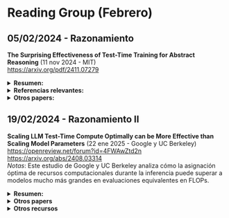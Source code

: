 # Reading Group (Febrero)

## 05/02/2024 - Razonamiento

**The Surprising Effectiveness of Test-Time Training for Abstract Reasoning** (11 nov 2024 - MIT)  
https://arxiv.org/pdf/2411.07279  

  <details>
  <summary><strong>Resumen: </strong></summary>
  <br>

  *Key points*:

  * TTT - Test Time Training. Ajuste temporal de parámetros del modelo en tiempo de inferencia.
  * La construcción del juego de datos de entrenamiento es muy espécifico para el problema tratado ARC
  * Estudio de ablación sólido

  <br>

  Este estudio investiga la eficacia del entrenamiento en tiempo de prueba (TTT) para mejorar las capacidades de razonamiento de los modelos de lenguaje, utilizando el *Abstraction and Reasoning Corpus* (ARC) como referencia. Mediante experimentos sistemáticos, identifican tres componentes cruciales para el éxito del TTT basado en *in-context learning* (dar a la LLM una lista de entradas y salidas, junto con la entrada que debe resolver): (1) ajuste fino inicial en tareas similares, (2) estrategia de entrenamiento (creación del *dataset* de entrenamiento y función de pérdida) y (3) modelo de inferencia (modelo de inferencia aumentada —ojo con *greedy decoding*, usan transformaciones—, esquemas de votación). Por último, añaden su TTT a un modelo inductivo (BARC), mejorando significativamente su rendimiento.
  
  </details>

  <details>
  <summary><strong>Referencias relevantes: </strong></summary>
    
  <br>
  
  * **Combining Induction and Transduction for Abstract Reasoning** (4 nov 2024 - Cornell, Autodesk)  
    https://arxiv.org/abs/2411.02272  
    *Notas*: ste estudio investiga si, al aprender una correspondencia entrada-salida a partir de muy pocos ejemplos, es mejor inferir primero una función latente que explique los ejemplos o predecir directamente nuevas salidas de prueba.e entrena en variaciones sintéticas de programas en Python que resuelven tareas de ARC.e encuentra que los modelos inductivos y transductivos resuelven diferentes tipos de problemas de prueba, y que combinarlos se aproxima al rendimiento humano en ARC.
  * **Addressing the Abstraction and Reasoning Corpus via Procedural Example Generation** (10 abr 2024 - ETH Zurich)  
    https://arxiv.org/abs/2404.07353  
    *Notas*: ste trabajo presenta un código para generar procedimentalmente ejemplos para las tareas de entrenamiento de ARC.ara cada una de las 400 tareas, se creó un generador de ejemplos que sigue la lógica de transformación de los ejemplos originales.sto permite realizar una amplia gama de experimentos que pueden ser pasos importantes hacia avances en el benchmark.

  </details>

  <details>
  <summary><strong>Otros papers:</strong></summary>

  <br>

  * **STaR: Bootstrapping Reasoning With Reasoning** (20 may 2022 - Google Research)  
    https://arxiv.org/abs/2203.14465  
    *Notas*: Primeros intentos de razonamiento.  
  * **Scaling of Search and Learning: A Roadmap to Reproduce o1 from Reinforcement Learning Perspective** (18 dic 2024 - Shanghai AI Laboratory)  
    https://arxiv.org/abs/2412.14135  
    *Notas*: Supuesta arquitectura de o1.  
  * **DeepSeek-R1** (19 feb 2025 - DeepSeek)  
    https://github.com/deepseek-ai/DeepSeek-R1/blob/main/DeepSeek_R1.pdf  
    *Notas*: Modelo *open source*.  
  * **DeepSeekMath: Pushing the Limits of Mathematical Reasoning in Open Language Models** (5 feb 2024 - DeepSeek)  
    https://arxiv.org/abs/2402.03300  
    *Notas*: ste trabajo presenta DeepSeekMath 7B, un modelo que amplía las capacidades de DeepSeek-Coder-Base-v1.5 7B mediante un preentrenamiento adicional con 120.000 millones de tokens relacionados con matemáticas.l modelo logra una puntuación del 51,7% en el benchmark MATH sin depender de herramientas externas ni técnicas de votación, acercándose al rendimiento de modelos como Gemini-Ultra y GPT-4.demás, _***se desarrolla el modelo de aprendizaje por refuerzo (RL) utilizado en R1***_
  * **Scaling LLM Test-Time Compute Optimally can be More Effective than Scaling Model Parameters** (22 ene 2025 - Google y UC Berkeley)  
    https://openreview.net/forum?id=4FWAwZtd2n  
    *Notas*: Este estudio de Google y UC Berkeley analiza cómo la asignación óptima de recursos computacionales durante la inferencia puede superar a modelos mucho más grandes en evaluaciones equivalentes en FLOPs. 
  * **Inference-Time Scaling for Diffusion Models beyond Scaling Denoising Steps** (enero 2025 - DeepMind)  
    https://arxiv.org/abs/2501.09732  
    *Notas*: Este trabajo investiga cómo el rendimiento de los modelos de difusión puede mejorar con un aumento en el cómputo durante la inferencia, más allá de simplemente incrementar los pasos de denoising. 
  * **The Lessons of Developing Process Reward Models in Mathematical Reasoning** (enero 2025 - QWEN)  
    https://arxiv.org/abs/2501.07301  
    *Notas*: El equipo QWEN presenta prácticas y lecciones en la construcción de modelos de recompensa de procesos para el razonamiento matemático, destacando desafíos en la anotación de datos y metodologías de evaluación. 

</details>

## 19/02/2024 - Razonamiento II

**Scaling LLM Test-Time Compute Optimally can be More Effective than Scaling Model Parameters** (22 ene 2025 - Google y UC Berkeley)  
https://openreview.net/forum?id=4FWAwZtd2n  
https://arxiv.org/abs/2408.03314  
*Notas*: Este estudio de Google y UC Berkeley analiza cómo la asignación óptima de recursos computacionales durante la inferencia puede superar a modelos mucho más grandes en evaluaciones equivalentes en FLOPs. 


  <details>  
  <summary><strong>Resumen: </strong></summary>  
  <br>  

  *Key points*:  

  * PRM: Process Review Models  
  * ORM: Output Review Model  
  * Modelos de revisión  
  * Estimación de la dificultad del problema  

  <br>  

  El artículo analiza cómo el uso de un mayor tiempo de cómputo durante la inferencia en modelos grandes de lenguaje (LLM) puede mejorar su rendimiento en tareas difíciles. Los autores investigan dos mecanismos principales para escalar el cómputo en tiempo de prueba:  

  1. **Búsqueda guiada por modelos de recompensa verificadores basados en procesos densos**: este enfoque implica generar múltiples respuestas y evaluarlas mediante un modelo verificador para seleccionar la más adecuada.  
  2. **Actualización adaptativa de la distribución de respuestas del modelo**: en este caso, el modelo ajusta dinámicamente sus respuestas.  

  </details>


  <details>
  <summary><strong>Otros papers</strong></summary>

  Por supuesto, aquí están los artículos en el formato solicitado:

  * **Competitive Programming with Large Reasoning Models** (febrero 2025 - OpenAI)  
    https://arxiv.org/abs/2502.06807  
    *Notas*: Este estudio demuestra que el uso de aprendizaje por refuerzo en modelos de lenguaje de gran tamaño mejora significativamente el rendimiento en tareas complejas de programación y razonamiento. .

  * **Scaling up Test-Time Compute with Latent Reasoning: A Recurrent Depth Approach** (febrero 2025 - Max Plank Intitute, Universidad de Maryland y Lawrence Livermore National Laboratory)  
    https://arxiv.org/abs/2502.05171  
    *Notas*: Arquitectura que escala el cómputo en tiempo de prueba mediante razonamiento implícito en el espacio latente. 

  * **Transformer²: Self-Adaptive LLMs** (enero 2025 - Sakana AI)  
    https://sakana.ai/transformer-squared/  
    *Notas*: Sistema de aprendizaje automático que ajusta dinámicamente sus pesos para adaptarse a diversas tareas en tiempo real. Utilizando **descomposición en valores singulares y aprendizaje por refuerzo**, este enfoque permite que los modelos de lenguaje se adapten a nuevas tareas sin necesidad de reentrenamiento extenso, mejorando la eficiencia y el rendimiento en tareas específicas. 


* **Titans: Learning to Memorize at Test Time** (diciembre 2024 - Google Research)  
  https://arxiv.org/abs/2501.00663  
  *Notas*: Este estudio introduce un nuevo módulo de memoria neural a largo plazo que aprende a memorizar el contexto histórico y asiste al mecanismo de atención para enfocarse en el contexto actual, utilizando información del pasado distante, escalando eficientemente a ventanas de contexto mayores a 2 millones. 

  </details>

  <details>
  <summary><strong>Otros recursos</strong></summary>

  <br>

  Aprendizage por refuerzo:
  * **DeepScaleR-1.5B-Preview** (febrero 2025 - Agentica)  
  https://huggingface.co/agentica-org/DeepScaleR-1.5B-Preview  
  *Notas*: DeepScaleR-1.5B-Preview es un modelo de lenguaje ajustado a partir de DeepSeek-R1-Distilled-Qwen-1.5B utilizando aprendizaje por refuerzo distribuido.

  * **TinyZero: Reproducción de DeepSeek R1-Zero** (febrero 2025 - Jiayi Pan -  Berkeley)  
  https://github.com/Jiayi-Pan/TinyZero  
  *Notas*: TinyZero es una implementación accesible y minimalista de DeepSeek R1-Zero, enfocada en tareas de cuenta regresiva y multiplicación. 

  * **R1-V: Reforzando la Capacidad de Generalización en Modelos Visión-Lenguaje con Menos de $3** (febrero 2025 - Deep-Agent)  
  https://github.com/Deep-Agent/R1-V  
  *Notas*: R1-V demuestra que el aprendizaje por refuerzo con recompensas verificables supera al ajuste supervisado tradicional en modelos visión-lenguaje. 

  * **Reinforcement Fine-Tuning—12 Days of OpenAI: Day 2** (diciembre 2024 - OpenAI)  
  https://www.youtube.com/watch?v=yCIYS9fx56U  
  https://openai.com/form/rft-research-program/
  *Notas*: Miembros del equipo de OpenAI presentan el programa de investigación sobre ajuste fino mediante refuerzo, destacando su importancia en el desarrollo de modelos de lenguaje más precisos y eficientes.

  </details>  





